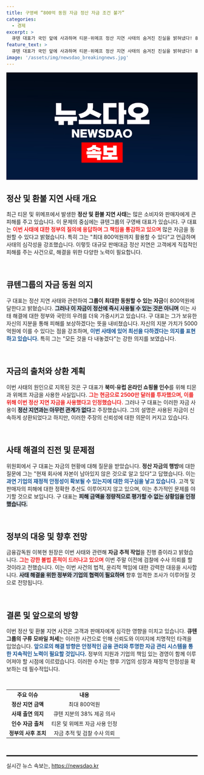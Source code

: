 ```yaml
---
title: 구영배 “800억 동원 자금 정산 자금 조건 불가”
categories:
  - 경제
excerpt: >
  큐텐 대표가 국민 앞에 사과하며 티몬·위메프 정산 지연 사태의 숨겨진 진실을 밝혀냈다! 800억원의 자금 동원 가능성, 그러나 의혹은 계속된다. 금융감독원, 자금 추적 착수!
feature_text: >
  큐텐 대표가 국민 앞에 사과하며 티몬·위메프 정산 지연 사태의 숨겨진 진실을 밝혀냈다! 800억원의 자금 동원 가능성, 그러나 의혹은 계속된다. 금융감독원, 자금 추적 착수!
image: '/assets/img/newsdao_breakingnews.jpg'
---
```


<p><img src="/assets/img/newsdao_breakingnews.jpg" alt="pcversion 속보" /></p>

<h2 data-ke-size="size26">정산 및 환불 지연 사태 개요</h2>

<p data-ke-size="size16">최근 티몬 및 위메프에서 발생한 <b>정산 및 환불 지연 사태</b>는 많은 소비자와 판매자에게 큰 피해를 주고 있습니다. 이 문제의 중심에는 큐텐그룹의 구영배 대표가 있습니다. 구 대표는 <b><span style="color: #ee2323;">이번 사태에 대한 정부의 질의에 응답하며 그 책임을 통감하고 있으며</span></b> 많은 자금을 동원할 수 있다고 밝혔습니다. 특히 그는 "최대 800억원까지 활용할 수 있다"고 언급하며 사태의 심각성을 강조했습니다. 이렇듯 대규모 판매대금 정산 지연은 고객에게 직접적인 피해를 주는 사건으로, 해결을 위한 다양한 노력이 필요합니다.</p>

<p data-ke-size="size16">&nbsp;</p>

<h2 data-ke-size="size26">큐텐그룹의 자금 동원 의지</h2>

<p data-ke-size="size16">구 대표는 정산 지연 사태와 관련하여 <b>그룹이 최대한 동원할 수 있는 자금</b>이 800억원에 달한다고 밝혔습니다. <b><span style="background-color: #21538527;">그러나 이 자금이 정산에 즉시 사용될 수 있는 것은 아니며</span></b> 이는 사태 해결에 대한 정부와 국민의 우려를 더욱 가중시키고 있습니다. 구 대표는 그가 보유한 자신의 지분을 통해 피해를 보상하겠다는 뜻을 내비쳤습니다. 자신의 지분 가치가 5000억원에 이를 수 있다는 점을 강조하며, <b><span style="color: #1a5490;">이번 사태에 있어 최선을 다하겠다는 의지를 표현하고 있습니다.</span></b> 특히 그는 "모든 것을 다 내놓겠다"는 강한 의지를 보였습니다.</p>

<p data-ke-size="size16">&nbsp;</p>

<h2 data-ke-size="size26">자금의 출처와 상환 계획</h2>

<p data-ke-size="size16">이번 사태의 원인으로 지목된 것은 구 대표가 <b>북미·유럽 온라인 쇼핑몰 인수</b>를 위해 티몬과 위메프 자금을 사용한 사실입니다. <b><span style="color: #ee2323;">그는 현금으로 2500만 달러를 투자했으며, 이를 위해 이번 정산 지연 자금을 사용했다고 인정했습니다.</span></b> 그러나 구 대표는 이러한 자금 사용이 <b><span style="background-color: #21538527;">정산 지연과는 아무런 관계가 없다</span></b>고 주장했습니다. 그의 설명은 사용된 자금이 신속하게 상환되었다고 하지만, 이러한 주장의 신뢰성에 대한 의문이 커지고 있습니다.</p>

<p data-ke-size="size16">&nbsp;</p>

<h2 data-ke-size="size26">사태 해결의 진전 및 문제점</h2>

<p data-ke-size="size16">위원회에서 구 대표는 자금의 현황에 대해 질문을 받았습니다. <b>정산 자금의 행방</b>에 대한 질문에 그는 "현재 회사에 자본이 남아있지 않은 것으로 알고 있다"고 답했습니다. 이는 <b><span style="color: #1a5490;">과연 기업의 재정적 안정성이 확보될 수 있는지에 대한 의구심을 낳고 있습니다.</span></b> 고객 및 판매자의 피해에 대한 정확한 추산도 이루어지지 않고 있으며, 이는 추가적인 문제를 야기할 것으로 보입니다. 구 대표는 <b><span style="background-color: #21538527;">피해 금액을 정량적으로 평가할 수 없는 상황임을 인정했습니다.</span></b></p>

<p data-ke-size="size16">&nbsp;</p>

<h2 data-ke-size="size26">정부의 대응 및 향후 전망</h2>

<p data-ke-size="size16">금융감독원 이복현 원장은 이번 사태와 관련해 <b>자금 추적 작업</b>을 진행 중이라고 밝혔습니다. <b><span style="color: #ee2323;">그는 강한 불법 흔적이 드러나고 있으며</span></b> 이번 주말 이전에 검찰에 수사 의뢰를 할 것이라고 전했습니다. 이는 이번 사건의 법적, 윤리적 책임에 대한 강력한 대응을 시사합니다. <b><span style="background-color: #21538527;">사태 해결을 위한 정부와 기업의 협력이 필요하며</span></b> 향후 엄격한 조사가 이루어질 것으로 전망됩니다.</p>

<p data-ke-size="size16">&nbsp;</p>

<h2 data-ke-size="size26">결론 및 앞으로의 방향</h2>

<p data-ke-size="size16">이번 정산 및 환불 지연 사건은 고객과 판매자에게 심각한 영향을 미치고 있습니다. <b>큐텐그룹의 구류 모바일 처세</b>는 이러한 사건으로 인해 신뢰도와 이미지에 치명적인 타격을 입었습니다. <b><span style="color: #1a5490;">앞으로의 해결 방향은 안정적인 금융 관리와 투명한 자금 관리 시스템을 통한 지속적인 노력이 필요할 것입니다.</span></b> 정부의 지원과 기업의 책임 있는 경영이 함께 이루어져야 할 시점에 이르렀습니다. 이러한 수치는 향후 기업의 성장과 재정적 안정성을 확보하는 데 필수적입니다.</p>

<p data-ke-size="size16">&nbsp;</p>

<table style="width: 100%;">
<tr>
<td style="text-align: center; height: 17px;"><b>주요 이슈</b></td>
<td style="text-align: center; height: 17px;"><b>내용</b></td>
</tr>
<tr>
<td style="text-align: center; height: 17px;"><b>정산 지연 금액</b></td>
<td style="text-align: center; height: 17px;">최대 800억원</td>
</tr>
<tr>
<td style="text-align: center; height: 17px;"><b>사재 출연 의지</b></td>
<td style="text-align: center; height: 17px;">큐텐 지분의 38% 제공 의사</td>
</tr>
<tr>
<td style="text-align: center; height: 17px;"><b>인수 자금 출처</b></td>
<td style="text-align: center; height: 17px;">티몬 및 위메프 자금 사용 인정</td>
</tr>
<tr>
<td style="text-align: center; height: 17px;"><b>정부의 사후 조치</b></td>
<td style="text-align: center; height: 17px;">자금 추적 및 검찰 수사 의뢰</td>
</tr>
</table>

<p data-ke-size="size16">&nbsp;</p>

<hr style="border: 1px solid #000;">
실시간 뉴스 속보는, <a href="https://newsdao.kr" rel="dofollow">https://newsdao.kr</a>


